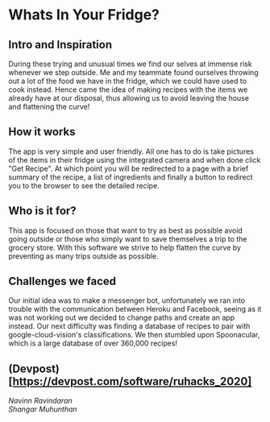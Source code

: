 # Whats In Your Fridge?

##  Intro and Inspiration
During these trying and unusual times we find our selves at immense risk whenever we step outside. Me and my teammate found ourselves throwing out a lot of the food we have in the fridge, which we could have used to cook instead. Hence came the idea of making recipes with the items we already have at our disposal, thus allowing us to avoid leaving the house and flattening the curve!

## How it works
The app is very simple and user friendly. All one has to do is take pictures of the items in their fridge using the integrated camera and when done click "Get Recipe". At which point you will be redirected to a page with a brief summary of the recipe, a list of ingredients and finally a button to redirect you to the browser to see the detailed recipe.

## Who is it for?
This app is focused on those that want to try as best as possible avoid going outside or those who simply want to save themselves a trip to the grocery store. With this software we strive to help flatten the curve by preventing as many trips outside as possible.

## Challenges we faced
 Our initial idea was to make a messenger bot, unfortunately we ran into trouble with the communication between Heroku and Facebook, seeing as it was not working out we decided to change paths and create an app instead. Our next difficulty was finding a database of recipes to pair with google-cloud-vision's classifications. We then stumbled upon Spoonacular, which is a large database of over 360,000 recipes!
 
## (Devpost)[https://devpost.com/software/ruhacks_2020]


_Navinn Ravindaran_  
_Shangar Muhunthan_
